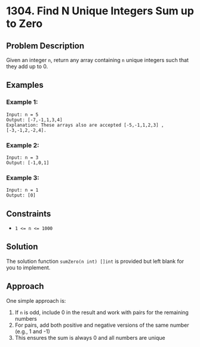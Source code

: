 # 1304. Find N Unique Integers Sum up to Zero

## Problem Description

Given an integer `n`, return any array containing `n` unique integers such that they add up to 0.

## Examples

### Example 1:
```
Input: n = 5
Output: [-7,-1,1,3,4]
Explanation: These arrays also are accepted [-5,-1,1,2,3] , [-3,-1,2,-2,4].
```

### Example 2:
```
Input: n = 3
Output: [-1,0,1]
```

### Example 3:
```
Input: n = 1
Output: [0]
```

## Constraints

- `1 <= n <= 1000`

## Solution

The solution function `sumZero(n int) []int` is provided but left blank for you to implement.

## Approach

One simple approach is:
1. If `n` is odd, include 0 in the result and work with pairs for the remaining numbers
2. For pairs, add both positive and negative versions of the same number (e.g., 1 and -1)
3. This ensures the sum is always 0 and all numbers are unique

